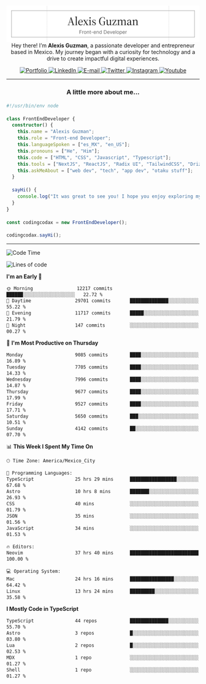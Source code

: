 <img align='right' src="./Banner.png" width="" />
<p align='center'>Hey there! I’m <strong>Alexis Guzman</strong>, a passionate developer and entrepreneur based in Mexico. My journey began with a curiosity for technology and a drive to create impactful digital experiences.</p>

<div align='center'>
  <a href='https://www.codingcodax.dev' target='_blank'>
    <img alt='Portfolio' src='https://img.shields.io/badge/Portfolio-black?logo=vercel&style=flat-square'>
  </a>
  <a href='https://linkedin.com/in/codingcodax' target='_blank'>
    <img alt='LinkedIn' src='https://img.shields.io/badge/LinkedIn-black?logo=LinkedIn&style=flat-square'>
  </a>
  <a href='mailto:hello@codingcodax.com' target='_blank'>
    <img alt='E-mail' src='https://img.shields.io/badge/Email-black?logo=Gmail&style=flat-square'>
  </a>
  <a href='https://x.com/codingcodax' target='_blank'>
    <img alt='Twitter' src='https://img.shields.io/badge/X-black?logo=X&style=flat-square'>
  </a>
  <a href='https://www.instagram.com/codingcodax' target='_blank'>
    <img alt='Instagram' src='https://img.shields.io/badge/Instagram-black?logo=Instagram&style=flat-square'>
  </a>
  <a href='https://www.youtube.com/@codingcodax' target='_blank'>
    <img alt='Youtube' src='https://img.shields.io/badge/YouTube-black?logo=Youtube&style=flat-square'>
  </a>
</div>


---

<h3 align='center'>A little more about me...</h3>

```typescript
#!/usr/bin/env node

class FrontEndDeveloper {
  constructor() {
    this.name = "Alexis Guzman";
    this.role = "Front-end Developer";
    this.languageSpoken = ["es_MX", "en_US"];
    this.pronouns = ["He", "Him"];
    this.code = ["HTML", "CSS", "Javascript", "Typescript"];
    this.tools = ["NextJS", "ReactJS", "Radix UI", "TailwindCSS", "Drizzle", "tRPC"];
    this.askMeAbout = ["web dev", "tech", "app dev", "otaku stuff"];
  }

  sayHi() {
    console.log("It was great to see you! I hope you enjoy exploring my work.");
  }
}

const codingcodax = new FrontEndDeveloper();

codingcodax.sayHi();
```

---

<!--START_SECTION:waka-->
![Code Time](http://img.shields.io/badge/Code%20Time-3%2C931%20hrs%202%20mins-blue)

![Lines of code](https://img.shields.io/badge/From%20Hello%20World%20I%27ve%20Written-9.9%20million%20lines%20of%20code-blue)

**I'm an Early 🐤** 

```text
🌞 Morning                12217 commits       ██████░░░░░░░░░░░░░░░░░░░   22.72 % 
🌆 Daytime                29701 commits       ██████████████░░░░░░░░░░░   55.22 % 
🌃 Evening                11717 commits       █████░░░░░░░░░░░░░░░░░░░░   21.79 % 
🌙 Night                  147 commits         ░░░░░░░░░░░░░░░░░░░░░░░░░   00.27 % 
```
📅 **I'm Most Productive on Thursday** 

```text
Monday                   9085 commits        ████░░░░░░░░░░░░░░░░░░░░░   16.89 % 
Tuesday                  7705 commits        ████░░░░░░░░░░░░░░░░░░░░░   14.33 % 
Wednesday                7996 commits        ████░░░░░░░░░░░░░░░░░░░░░   14.87 % 
Thursday                 9677 commits        ████░░░░░░░░░░░░░░░░░░░░░   17.99 % 
Friday                   9527 commits        ████░░░░░░░░░░░░░░░░░░░░░   17.71 % 
Saturday                 5650 commits        ███░░░░░░░░░░░░░░░░░░░░░░   10.51 % 
Sunday                   4142 commits        ██░░░░░░░░░░░░░░░░░░░░░░░   07.70 % 
```


📊 **This Week I Spent My Time On** 

```text
🕑︎ Time Zone: America/Mexico_City

💬 Programming Languages: 
TypeScript               25 hrs 29 mins      █████████████████░░░░░░░░   67.68 % 
Astro                    10 hrs 8 mins       ███████░░░░░░░░░░░░░░░░░░   26.93 % 
CSS                      40 mins             ░░░░░░░░░░░░░░░░░░░░░░░░░   01.79 % 
JSON                     35 mins             ░░░░░░░░░░░░░░░░░░░░░░░░░   01.56 % 
JavaScript               34 mins             ░░░░░░░░░░░░░░░░░░░░░░░░░   01.53 % 

🔥 Editors: 
Neovim                   37 hrs 40 mins      █████████████████████████   100.00 % 

💻 Operating System: 
Mac                      24 hrs 16 mins      ████████████████░░░░░░░░░   64.42 % 
Linux                    13 hrs 24 mins      █████████░░░░░░░░░░░░░░░░   35.58 % 
```

**I Mostly Code in TypeScript** 

```text
TypeScript               44 repos            ██████████████░░░░░░░░░░░   55.70 % 
Astro                    3 repos             █░░░░░░░░░░░░░░░░░░░░░░░░   03.80 % 
Lua                      2 repos             █░░░░░░░░░░░░░░░░░░░░░░░░   02.53 % 
MDX                      1 repo              ░░░░░░░░░░░░░░░░░░░░░░░░░   01.27 % 
Shell                    1 repo              ░░░░░░░░░░░░░░░░░░░░░░░░░   01.27 % 
```




<!--END_SECTION:waka-->

